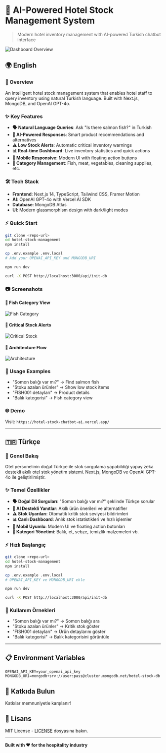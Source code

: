 # 🏨 AI-Powered Hotel Stock Management System

> Modern hotel inventory management with AI-powered Turkish chatbot interface

![Dashboard Overview](screenshots/Screenshot1.png)

## 🌍 English

### 🚀 Overview
An intelligent hotel stock management system that enables hotel staff to query inventory using natural Turkish language. Built with Next.js, MongoDB, and OpenAI GPT-4o.

### ✨ Key Features
- **🗣️ Natural Language Queries**: Ask "Is there salmon fish?" in Turkish
- **🤖 AI-Powered Responses**: Smart product recommendations and alternatives  
- **⚠️ Low Stock Alerts**: Automatic critical inventory warnings
- **📊 Real-time Dashboard**: Live inventory statistics and quick actions
- **📱 Mobile Responsive**: Modern UI with floating action buttons
- **🔄 Category Management**: Fish, meat, vegetables, cleaning supplies, etc.

### 🛠️ Tech Stack
- **Frontend**: Next.js 14, TypeScript, Tailwind CSS, Framer Motion
- **AI**: OpenAI GPT-4o with Vercel AI SDK
- **Database**: MongoDB Atlas
- **UI**: Modern glassmorphism design with dark/light modes

### ⚡ Quick Start
```bash
git clone <repo-url>
cd hotel-stock-management
npm install

cp .env.example .env.local
# Add your OPENAI_API_KEY and MONGODB_URI

npm run dev

curl -X POST http://localhost:3000/api/init-db
```

### 📷 Screenshots


#### 🔹 Fish Category View
![Fish Category](screenshots/Screenshot2.png)

#### 🔹 Critical Stock Alerts
![Critical Stock](screenshots/Screenshot3.png)

#### 🔹 Architecture Flow
![Architecture](screenshots/Screenshot4.png)

### 🎯 Usage Examples
- "Somon balığı var mı?" → Find salmon fish
- "Stoku azalan ürünler" → Show low stock items  
- "FISH001 detayları" → Product details
- "Balık kategorisi" → Fish category view

### 🌐 Demo
Visit: `https://hotel-stock-chatbot-ai.vercel.app/`

---

## 🇹🇷 Türkçe

### 🚀 Genel Bakış
Otel personelinin doğal Türkçe ile stok sorgulama yapabildiği yapay zeka destekli akıllı otel stok yönetim sistemi. Next.js, MongoDB ve OpenAI GPT-4o ile geliştirilmiştir.

### ✨ Temel Özellikler
- **🗣️ Doğal Dil Sorguları**: "Somon balığı var mı?" şeklinde Türkçe sorular
- **🤖 AI Destekli Yanıtlar**: Akıllı ürün önerileri ve alternatifler
- **⚠️ Stok Uyarıları**: Otomatik kritik stok seviyesi bildirimleri
- **📊 Canlı Dashboard**: Anlık stok istatistikleri ve hızlı işlemler
- **📱 Mobil Uyumlu**: Modern UI ve floating action butonları
- **🔄 Kategori Yönetimi**: Balık, et, sebze, temizlik malzemeleri vb.

### ⚡ Hızlı Başlangıç
```bash
git clone <repo-url>
cd hotel-stock-management
npm install

cp .env.example .env.local
# OPENAI_API_KEY ve MONGODB_URI ekle

npm run dev

curl -X POST http://localhost:3000/api/init-db
```


### 🎯 Kullanım Örnekleri
- "Somon balığı var mı?" → Somon balığı ara
- "Stoku azalan ürünler" → Kritik stok göster
- "FISH001 detayları" → Ürün detaylarını göster
- "Balık kategorisi" → Balık kategorisini görüntüle

---

## 📋 Environment Variables
```env
OPENAI_API_KEY=your_openai_api_key
MONGODB_URI=mongodb+srv://user:pass@cluster.mongodb.net/hotel-stock-db
```

## 🤝 Katkıda Bulun
Katkılar memnuniyetle karşılanır!

## 📄 Lisans
MIT License - [LICENSE](LICENSE) dosyasına bakın.

---

**Built with ❤️ for the hospitality industry**

